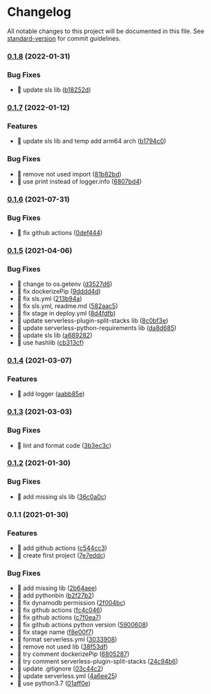 # Changelog

All notable changes to this project will be documented in this file. See [standard-version](https://github.com/conventional-changelog/standard-version) for commit guidelines.

### [0.1.8](https://github.com/yeukfei02/python-serverless/compare/v0.1.7...v0.1.8) (2022-01-31)


### Bug Fixes

* 🐛 update sls lib ([b18252d](https://github.com/yeukfei02/python-serverless/commit/b18252d9e3dbeff7fa51710ec4adf220bcd8f123))

### [0.1.7](https://github.com/yeukfei02/python-serverless/compare/v0.1.6...v0.1.7) (2022-01-12)


### Features

* 🎸 update sls lib and temp add arm64 arch ([b1794c0](https://github.com/yeukfei02/python-serverless/commit/b1794c0ab1659aee0dd080bbc68262e982254b5a))


### Bug Fixes

* 🐛 remove not used import ([81b82bd](https://github.com/yeukfei02/python-serverless/commit/81b82bdfdfef7346c176e79165f0593be5002854))
* 🐛 use print instead of logger.info ([6807bd4](https://github.com/yeukfei02/python-serverless/commit/6807bd46136377c5f478dfd2a8be66bf3a86bb08))

### [0.1.6](https://github.com/yeukfei02/python-serverless/compare/v0.1.5...v0.1.6) (2021-07-31)


### Bug Fixes

* 🐛 fix github actions ([0def444](https://github.com/yeukfei02/python-serverless/commit/0def4446373d959f29a8a8748a7336a670974e5c))

### [0.1.5](https://github.com/yeukfei02/python-serverless/compare/v0.1.4...v0.1.5) (2021-04-06)


### Bug Fixes

* 🐛 change to os.getenv ([d3527d6](https://github.com/yeukfei02/python-serverless/commit/d3527d6fb5d97aeedbae569e0189372b59eb7935))
* 🐛 fix dockerizePip ([9dddd4d](https://github.com/yeukfei02/python-serverless/commit/9dddd4d6824341671c9ed0ef1ea2cd421cdb6272))
* 🐛 fix sls.yml ([213b94a](https://github.com/yeukfei02/python-serverless/commit/213b94a3f851fbc0966793bd756ed830e77eda8b))
* 🐛 fix sls.yml, readme.md ([582aac5](https://github.com/yeukfei02/python-serverless/commit/582aac50207aa0f05630d3f932fbd25d698546ce))
* 🐛 fix stage in deploy.yml ([8d4fdfb](https://github.com/yeukfei02/python-serverless/commit/8d4fdfb069277fe9d42c87788ba2b0a1a801fa49))
* 🐛 update serverless-plugin-split-stacks lib ([8c0bf3e](https://github.com/yeukfei02/python-serverless/commit/8c0bf3e25a330cd3d3d445646385b6432d9ed331))
* 🐛 update serverless-python-requirements lib ([da8d685](https://github.com/yeukfei02/python-serverless/commit/da8d685d5987fb0c368510d419c1c92e7bc911d1))
* 🐛 update sls lib ([a689282](https://github.com/yeukfei02/python-serverless/commit/a68928291769a182003b32efb98735ea5b0f9f69))
* 🐛 use hashlib ([cb313cf](https://github.com/yeukfei02/python-serverless/commit/cb313cff08b0b97fd508bc29339688fa36be43e7))

### [0.1.4](https://github.com/yeukfei02/python-serverless/compare/v0.1.3...v0.1.4) (2021-03-07)


### Features

* 🎸 add logger ([aabb85e](https://github.com/yeukfei02/python-serverless/commit/aabb85e84c7b2a3d6e96695933663adc3e29e576))

### [0.1.3](https://github.com/yeukfei02/python-serverless/compare/v0.1.2...v0.1.3) (2021-03-03)


### Bug Fixes

* 🐛 lint and format code ([3b3ec3c](https://github.com/yeukfei02/python-serverless/commit/3b3ec3c62a0422d4f28446d458e668dd0c17d419))

### [0.1.2](https://github.com/yeukfei02/python-serverless/compare/v0.1.1...v0.1.2) (2021-01-30)


### Bug Fixes

* 🐛 add missing sls lib ([36c0a0c](https://github.com/yeukfei02/python-serverless/commit/36c0a0cb380cbecd12acb8ecfacdd767f596f4b8))

### 0.1.1 (2021-01-30)


### Features

* 🎸 add github actions ([c544cc3](https://github.com/yeukfei02/python-serverless/commit/c544cc32e4c4f949f40f5213e599ef8af5697260))
* 🎸 create first project ([7e7eddc](https://github.com/yeukfei02/python-serverless/commit/7e7eddc2ea25415b7a91f0ea1a6ac9be9dca3cfb))


### Bug Fixes

* 🐛 add missing lib ([2b64aee](https://github.com/yeukfei02/python-serverless/commit/2b64aeebf922a912f5dd8900545e7cac0678ca9c))
* 🐛 add pythonbin ([b2f27b2](https://github.com/yeukfei02/python-serverless/commit/b2f27b2c896c652214dc36ba3fc2572919b37b17))
* 🐛 fix dynamodb permission ([2f004bc](https://github.com/yeukfei02/python-serverless/commit/2f004bce137595a1e19b4260d12d6117002380be))
* 🐛 fix github actions ([fc4c046](https://github.com/yeukfei02/python-serverless/commit/fc4c0464df29892a763bd444dc82e7422084f7d4))
* 🐛 fix github actions ([c7f0ea7](https://github.com/yeukfei02/python-serverless/commit/c7f0ea72a4fb3d10872820b6daec2e84538bf877))
* 🐛 fix github actions python version ([5900608](https://github.com/yeukfei02/python-serverless/commit/590060875a037d7db9b16814bb6216eee51d7260))
* 🐛 fix stage name ([f8e00f7](https://github.com/yeukfei02/python-serverless/commit/f8e00f708af7d3008490007110d7b96ab9110359))
* 🐛 format serverless.yml ([3033908](https://github.com/yeukfei02/python-serverless/commit/3033908869302274a52d5fc2de4ae93e9ebcf8a4))
* 🐛 remove not used lib ([38f53df](https://github.com/yeukfei02/python-serverless/commit/38f53dfd5d501f32ef294852f501c53660b60838))
* 🐛 try comment dockerizePip ([6805287](https://github.com/yeukfei02/python-serverless/commit/6805287c4929675a5d175a69e6cd87962dac23ba))
* 🐛 try comment serverless-plugin-split-stacks ([24c94b6](https://github.com/yeukfei02/python-serverless/commit/24c94b609c7d7b0891dd501d691b81f990833db7))
* 🐛 update .gitignore ([03c44c2](https://github.com/yeukfei02/python-serverless/commit/03c44c25f9fa353d3de27393fe8bd9a5655ff8a9))
* 🐛 update serverless.yml ([4a6ee25](https://github.com/yeukfei02/python-serverless/commit/4a6ee2552894498b2d6dedefb3fa674ba39881e5))
* 🐛 use python3.7 ([01aff0e](https://github.com/yeukfei02/python-serverless/commit/01aff0efbb609a9be1603a78ce3b3bfd8232d9b5))
